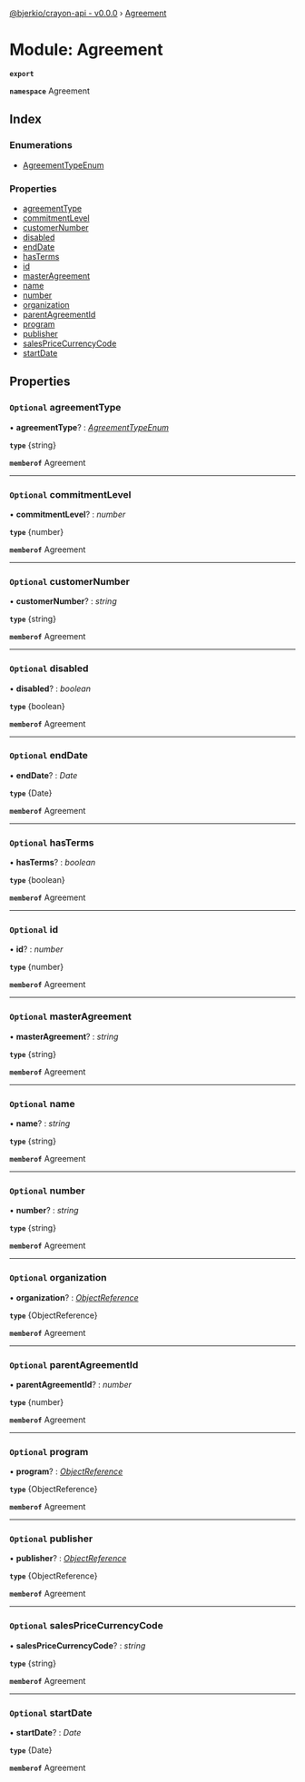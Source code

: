 [@bjerkio/crayon-api - v0.0.0](../README.md) › [Agreement](agreement.md)

# Module: Agreement

**`export`** 

**`namespace`** Agreement

## Index

### Enumerations

* [AgreementTypeEnum](../enums/agreement.agreementtypeenum.md)

### Properties

* [agreementType](agreement.md#optional-agreementtype)
* [commitmentLevel](agreement.md#optional-commitmentlevel)
* [customerNumber](agreement.md#optional-customernumber)
* [disabled](agreement.md#optional-disabled)
* [endDate](agreement.md#optional-enddate)
* [hasTerms](agreement.md#optional-hasterms)
* [id](agreement.md#optional-id)
* [masterAgreement](agreement.md#optional-masteragreement)
* [name](agreement.md#optional-name)
* [number](agreement.md#optional-number)
* [organization](agreement.md#optional-organization)
* [parentAgreementId](agreement.md#optional-parentagreementid)
* [program](agreement.md#optional-program)
* [publisher](agreement.md#optional-publisher)
* [salesPriceCurrencyCode](agreement.md#optional-salespricecurrencycode)
* [startDate](agreement.md#optional-startdate)

## Properties

### `Optional` agreementType

• **agreementType**? : *[AgreementTypeEnum](../enums/agreement.agreementtypeenum.md)*

**`type`** {string}

**`memberof`** Agreement

___

### `Optional` commitmentLevel

• **commitmentLevel**? : *number*

**`type`** {number}

**`memberof`** Agreement

___

### `Optional` customerNumber

• **customerNumber**? : *string*

**`type`** {string}

**`memberof`** Agreement

___

### `Optional` disabled

• **disabled**? : *boolean*

**`type`** {boolean}

**`memberof`** Agreement

___

### `Optional` endDate

• **endDate**? : *Date*

**`type`** {Date}

**`memberof`** Agreement

___

### `Optional` hasTerms

• **hasTerms**? : *boolean*

**`type`** {boolean}

**`memberof`** Agreement

___

### `Optional` id

• **id**? : *number*

**`type`** {number}

**`memberof`** Agreement

___

### `Optional` masterAgreement

• **masterAgreement**? : *string*

**`type`** {string}

**`memberof`** Agreement

___

### `Optional` name

• **name**? : *string*

**`type`** {string}

**`memberof`** Agreement

___

### `Optional` number

• **number**? : *string*

**`type`** {string}

**`memberof`** Agreement

___

### `Optional` organization

• **organization**? : *[ObjectReference](../interfaces/objectreference.md)*

**`type`** {ObjectReference}

**`memberof`** Agreement

___

### `Optional` parentAgreementId

• **parentAgreementId**? : *number*

**`type`** {number}

**`memberof`** Agreement

___

### `Optional` program

• **program**? : *[ObjectReference](../interfaces/objectreference.md)*

**`type`** {ObjectReference}

**`memberof`** Agreement

___

### `Optional` publisher

• **publisher**? : *[ObjectReference](../interfaces/objectreference.md)*

**`type`** {ObjectReference}

**`memberof`** Agreement

___

### `Optional` salesPriceCurrencyCode

• **salesPriceCurrencyCode**? : *string*

**`type`** {string}

**`memberof`** Agreement

___

### `Optional` startDate

• **startDate**? : *Date*

**`type`** {Date}

**`memberof`** Agreement
